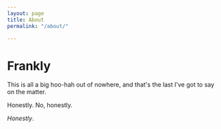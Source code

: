 ```yaml
---
layout: page
title: About
permalink: "/about/"

---
```

# Frankly

This is all a big hoo-hah out of nowhere, and that's the last I've got to say on the matter.

Honestly. No, honestly.

_Honestly_.